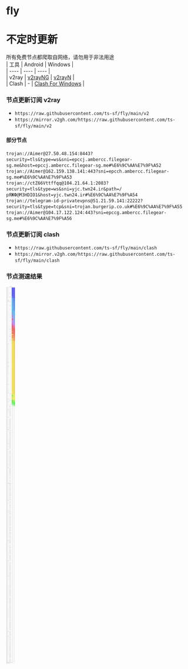 # fly
# 不定时更新
所有免费节点都爬取自网络，请勿用于非法用途  
|  工具  | Android  | Windows  |  
|  ----  | ----   | ----  |  
| v2ray  | [v2rayNG](https://github.com/2dust/v2rayNG/releases) | [v2rayN](https://github.com/2dust/v2rayN/releases) |  
| Clash  | - | [Clash For Windows](https://github.com/2dust/clashN/releases) | 
  
### 节点更新订阅  v2ray
- `https://raw.githubusercontent.com/ts-sf/fly/main/v2`  
- `https://mirror.v2gh.com/https://raw.githubusercontent.com/ts-sf/fly/main/v2`  

#### 部分节点  
``` 
trojan://Aimer@27.50.48.154:8443?security=tls&type=ws&sni=epccj.ambercc.filegear-sg.me&host=epccj.ambercc.filegear-sg.me#%E6%9C%AA%E7%9F%A52
trojan://Aimer@162.159.138.141:443?sni=epcch.ambercc.filegear-sg.me#%E6%9C%AA%E7%9F%A53
trojan://ctZ66Vttffqq@104.21.64.1:2083?security=tls&type=ws&sni=yjc.twn24.ir&path=/рЯЖФ@M3HDIO1&host=yjc.twn24.ir#%E6%9C%AA%E7%9F%A54
trojan://telegram-id-privatevpns@51.21.59.141:22222?security=tls&type=tcp&sni=trojan.burgerip.co.uk#%E6%9C%AA%E7%9F%A55
trojan://Aimer@104.17.122.124:443?sni=epccg.ambercc.filegear-sg.me#%E6%9C%AA%E7%9F%A56
```
### 节点更新订阅  clash
- `https://raw.githubusercontent.com/ts-sf/fly/main/clash`  
- `https://mirror.v2gh.com/https://raw.githubusercontent.com/ts-sf/fly/main/clash`  

### 节点测速结果
![image](traffic.png)
